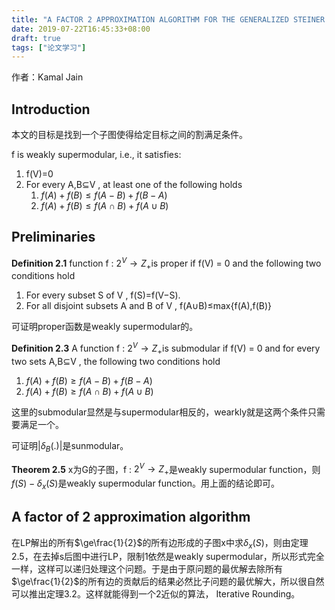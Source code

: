 ```yaml
---
title: "A FACTOR 2 APPROXIMATION ALGORITHM FOR THE GENERALIZED STEINER NETWORK PROBLEM"
date: 2019-07-22T16:45:33+08:00
draft: true
tags: ["论文学习"]
---
```


作者：Kamal Jain

## Introduction

本文的目标是找到一个子图使得给定目标之间的割满足条件。

f is weakly supermodular, i.e., it satisfies:
1. f(V)=0
2. For every A,B⊆V , at least one of the following holds
   1. $f(A)+f(B)\le f(A-B)+f(B-A)$
   2. $f(A)+f(B)\le f(A\cap B)+f(A\cup B)$

## Preliminaries

**Definition 2.1** function f : $2^V \rightarrow Z_+$is proper if f(V) = 0 and the following two conditions hold

1. For every subset S of V , f(S)=f(V−S).
2. For all disjoint subsets A and B of V , f(A∪B)≤max{f(A),f(B)}

可证明proper函数是weakly supermodular的。

**Definition 2.3** A function f :  $2^V \rightarrow Z_+$is submodular if f(V) = 0 and for every two sets A,B⊆V , the following two conditions hold

   1. $f(A)+f(B)\ge f(A-B)+f(B-A)$
   2. $f(A)+f(B)\ge f(A\cap B)+f(A\cup B)$

这里的submodular显然是与supermodular相反的，wearkly就是这两个条件只需要满足一个。

可证明$|\delta_B(.)|$是sunmodular。

**Theorem 2.5** x为G的子图，f : $2^V \rightarrow Z_+$是weakly supermodular function，则$f(S)-\delta_x(S)$是weakly supermodular function。用上面的结论即可。

## A factor of 2 approximation algorithm

在LP解出的所有$\ge\frac{1}{2}$的所有边形成的子图x中求$\delta_x(S)$，则由定理2.5，在去掉s后图中进行LP，限制1依然是weakly supermodular，所以形式完全一样，这样可以递归处理这个问题。于是由于原问题的最优解去除所有$\ge\frac{1}{2}$的所有边的贡献后的结果必然比子问题的最优解大，所以很自然可以推出定理3.2。这样就能得到一个2近似的算法， Iterative Rounding。


